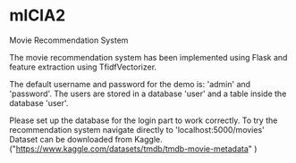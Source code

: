 # mlCIA2
Movie Recommendation System


The movie recommendation system has been implemented using Flask and feature extraction using TfidfVectorizer. 

The default username and password for the demo is: 'admin' and 'password'. The users are stored in a database 'user' and a table inside the database 'user'.

Please set up the database for the login part to work correctly. To try the recommendation system navigate directly to 'localhost:5000/movies'
Dataset can be downloaded from Kaggle. ("https://www.kaggle.com/datasets/tmdb/tmdb-movie-metadata" )
